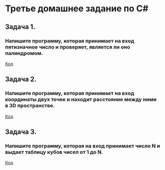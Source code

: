 # Третье домашнее задание по С#

## Задача 1.

### Напишите программу, которая принимает на вход пятизначное число и проверяет, является ли оно палиндромом.

[Код](/Exp01/Program.cs)

## Задача 2.

### Напишите программу, которая принимает на вход координаты двух точек и находит расстояние между ними в 3D пространстве.

[Код](/Exp02/Program.cs)

## Задача 3.

### Напишите программу, которая на вход принимает число N и выдает таблицу кубов чисел от 1 до N.

[Код](/Exp03/Program.cs)